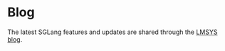 # Blog

The latest SGLang features and updates are shared through the [LMSYS blog](https://lmsys.org/blog/).
